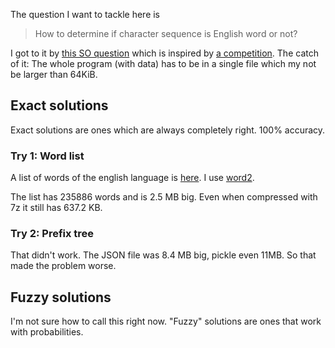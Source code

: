 The question I want to tackle here is

> How to determine if character sequence is English word or not?

I got to it by [this SO question](http://datascience.stackexchange.com/q/11489/8820)
which is inspired by [a competition](https://github.com/hola/challenge_word_classifier).
The catch of it: The whole program (with data) has to be in a single file
which my not be larger than 64KiB.


## Exact solutions

Exact solutions are ones which are always completely right. 100% accuracy.

### Try 1: Word list

A list of words of the english language is [here](http://stackoverflow.com/q/2213607/562769).
I use [word2](https://github.com/dwyl/english-words).

The list has 235886 words and is 2.5 MB big. Even when compressed with 7z it
still has 637.2 KB.


### Try 2: Prefix tree

That didn't work. The JSON file was 8.4 MB big, pickle even 11MB. So that made
the problem worse.


## Fuzzy solutions

I'm not sure how to call this right now. "Fuzzy" solutions are ones that work
with probabilities.
